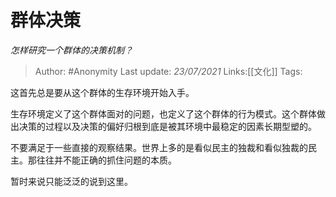 # 群体决策
*怎样研究一个群体的决策机制？*

> Author: #Anonymity
> Last update: *23/07/2021*
> Links:[[文化]]
> Tags:

这首先总是要从这个群体的生存环境开始入手。

生存环境定义了这个群体面对的问题，也定义了这个群体的行为模式。这个群体做出决策的过程以及决策的偏好归根到底是被其环境中最稳定的因素长期型塑的。

不要满足于一些直接的观察结果。世界上多的是看似民主的独裁和看似独裁的民主。那往往并不能正确的抓住问题的本质。

暂时来说只能泛泛的说到这里。
